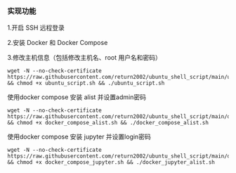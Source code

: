 ### 实现功能
1.开启 SSH 远程登录

2.安装 Docker 和 Docker Compose

3.修改主机信息（包括修改主机名、root 用户名和密码）

```shell
wget -N --no-check-certificate https://raw.githubusercontent.com/return2002/ubuntu_shell_script/main/ubuntu_script.sh && chmod +x ubuntu_script.sh && ./ubuntu_script.sh
```

使用docker compose 安装 alist 并设置admin密码
```shell
wget -N --no-check-certificate https://raw.githubusercontent.com/return2002/ubuntu_shell_script/main/docker_compose_alist.sh && chmod +x docker_compose_alist.sh && ./docker_compose_alist.sh
```


使用docker compose 安装 jupyter 并设置login密码
```shell
wget -N --no-check-certificate https://raw.githubusercontent.com/return2002/ubuntu_shell_script/main/docker_compose_jupyter.sh && chmod +x docker_compose_jupyter.sh && ./docker_jupyter_alist.sh
```
